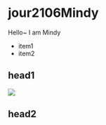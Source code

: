 # jour2106Mindy
Hello~
I am Mindy
* item1
* item2

## head1
![](https://pbs.twimg.com/profile_images/963376830161047553/V1zJOIJP_400x400.jpg)
## head2
